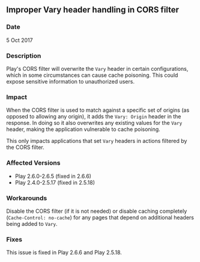 ## Improper Vary header handling in CORS filter

### Date

5 Oct 2017

### Description

Play's CORS filter will overwrite the `Vary` header in certain configurations, which in some circumstances can cause cache poisoning. This could expose sensitive information to unauthorized users.

### Impact

When the CORS filter is used to match against a specific set of origins (as opposed to allowing any origin), it adds the `Vary: Origin` header in the response. In doing so it also overwrites any existing values for the `Vary` header, making the application vulnerable to cache poisoning.

This only impacts applications that set `Vary` headers in actions filtered by the CORS filter.

### Affected Versions

 - Play 2.6.0-2.6.5 (fixed in 2.6.6)
 - Play 2.4.0-2.5.17 (fixed in 2.5.18)

### Workarounds

Disable the CORS filter (if it is not needed) or disable caching completely (`Cache-Control: no-cache`) for any pages that depend on additional headers being added to `Vary`.

### Fixes

This issue is fixed in Play 2.6.6 and Play 2.5.18.
